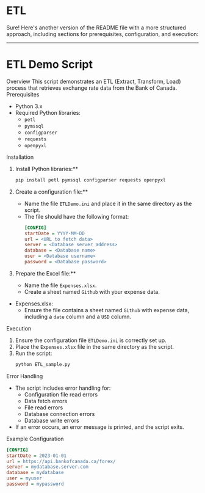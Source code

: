 # ETL
Sure! Here's another version of the README file with a more structured approach, including sections for prerequisites, configuration, and execution:

---

# ETL Demo Script

 Overview
This script demonstrates an ETL (Extract, Transform, Load) process that retrieves exchange rate data from the Bank of Canada.
Prerequisites

- Python 3.x
- Required Python libraries: 
  - `petl`
  - `pymssql`
  - `configparser`
  - `requests`
  - `openpyxl`

Installation
1. Install Python libraries:**
   ```bash
   pip install petl pymssql configparser requests openpyxl
   ```

2. Create a configuration file:**
   - Name the file `ETLDemo.ini` and place it in the same directory as the script.
   - The file should have the following format:
     ```ini
     [CONFIG]
     startDate = YYYY-MM-DD
     url = <URL to fetch data>
     server = <Database server address>
     database = <Database name>
     user = <Database username>
     password = <Database password>
     ```

3. Prepare the Excel file:**
   - Name the file `Expenses.xlsx`.
   - Create a sheet named `Github` with your expense data.



- Expenses.xlsx:
  - Ensure the file contains a sheet named `Github` with expense data, including a `date` column and a `USD` column.

Execution
1. Ensure the configuration file `ETLDemo.ini` is correctly set up.
2. Place the `Expenses.xlsx` file in the same directory as the script.
3. Run the script:
   ```bash
   python ETL_sample.py
   ```
  
   
Error Handling
- The script includes error handling for:
  - Configuration file read errors
  - Data fetch errors
  - File read errors
  - Database connection errors
  - Database write errors
- If an error occurs, an error message is printed, and the script exits.

Example Configuration
```ini
[CONFIG]
startDate = 2023-01-01
url = https://api.bankofcanada.ca/forex/
server = mydatabase.server.com
database = mydatabase
user = myuser
password = mypassword
```

